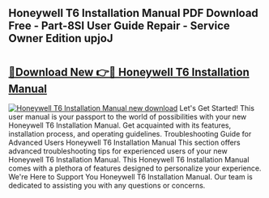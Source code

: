 ## Honeywell T6 Installation Manual PDF Download Free - Part-8SI User Guide Repair - Service Owner Edition upjoJ

# <h2><a href="http://bc10714.oget.top/?id=Honeywell+T6+Installation+Manual">🔗Download New 👉🔴 Honeywell T6 Installation Manual</a></h2>

[![Honeywell T6 Installation Manual new download](https://i.imgur.com/5g1atiW.png)](http://bc10714.oget.top/?id=Honeywell+T6+Installation+Manual)
Let's Get Started! This user manual is your passport to the world of possibilities with your new Honeywell T6 Installation Manual. Get acquainted with its features, installation process, and operating guidelines. Troubleshooting Guide for Advanced Users Honeywell T6 Installation Manual This section offers advanced troubleshooting tips for experienced users of your new Honeywell T6 Installation Manual. This Honeywell T6 Installation Manual comes with a plethora of features designed to personalize your experience. We're Here to Support You Honeywell T6 Installation Manual. Our team is dedicated to assisting you with any questions or concerns.

